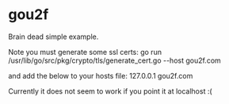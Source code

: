 gou2f
======

Brain dead simple example.

Note you must generate some ssl certs:
go run /usr/lib/go/src/pkg/crypto/tls/generate_cert.go  --host gou2f.com

and add the below to your hosts file:
127.0.0.1 gou2f.com

Currently it does not seem to work if you point it at localhost :(

